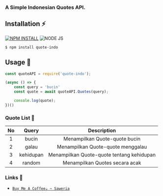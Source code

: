 ### A Simple Indonesian Quotes API.

## **Installation ⚡**
[![NPM INSTALL](http://img.shields.io/badge/npm-install-blue.svg?style=flat&logo=npm)](https://docs.npmjs.com/getting-started/installing-npm-packages-locally) ![NODE JS](http://img.shields.io/badge/Node-JS-teal.svg?style=flat&logo=node.js)
```
$ npm install quote-indo
```
## **Usage 🔰**
```js
const quoteAPI = require('quote-indo');

(async () => {
    const query = 'bucin'
    const quote = await quoteAPI.Quotes(query);

    console.log(quote);
})()
```
### **Quote List 📕**
| No | Query | Description |
| :-: | :-----: | :---------: |
| 1 | bucin | Menampilkan Quote-quote bucin |
| 2 | galau | Menampilkan Quote-quote menggalau |
| 3 | kehidupan | Menampilkan Quote-quote tentang kehidupan |
| 4 | random | Menampilkan Quotes secara acak |

### **Links 🔗**
* [`Buy Me A Coffee☕ ~ Saweria`](https://saweria.co/Natsu062)
